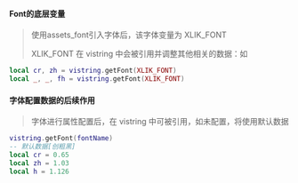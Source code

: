 #### Font的底层变量

> 使用assets_font引入字体后，该字体变量为 XLIK_FONT
>
> XLIK_FONT 在 vistring 中会被引用并调整其他相关的数据：如

```lua
local cr, zh = vistring.getFont(XLIK_FONT)
local _, _, fh = vistring.getFont(XLIK_FONT)
```

#### 字体配置数据的后续作用

> 字体进行属性配置后，在 vistring 中可被引用，如未配置，将使用默认数据

```lua
vistring.getFont(fontName)
-- 默认数据[创粗黑]
local cr = 0.65
local zh = 1.03
local h = 1.126
```